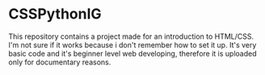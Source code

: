 # CSSPythonIG

This repository contains a project made for an introduction to HTML/CSS. I'm not sure if it works because i don't remember how to set it up.
It's very basic code and it's beginner level web developing, therefore it is uploaded only for documentary reasons.
